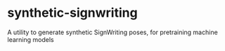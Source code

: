 # synthetic-signwriting
A utility to generate synthetic SignWriting poses, for pretraining machine learning models
